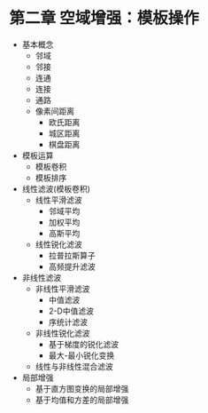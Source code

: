 # 第二章 空域增强：模板操作
+ 基本概念
  - 邻域
  - 邻接
  - 连通
  - 连接
  - 通路
  - 像素间距离
    * 欧氏距离
    * 城区距离
    * 棋盘距离
+ 模板运算
  - 模板卷积
  - 模板排序
+ 线性滤波(模板卷积)
  - 线性平滑滤波
    * 邻域平均
    * 加权平均
    * 高斯平均
  - 线性锐化滤波
    * 拉普拉斯算子
    * 高频提升滤波
+ 非线性滤波
  - 非线性平滑滤波
    * 中值滤波
    * 2-D中值滤波
    * 序统计滤波
  - 非线性锐化滤波
    * 基于梯度的锐化滤波
    * 最大-最小锐化变换
  - 线性与非线性混合滤波
+ 局部增强
  - 基于直方图变换的局部增强
  - 基于均值和方差的局部增强
